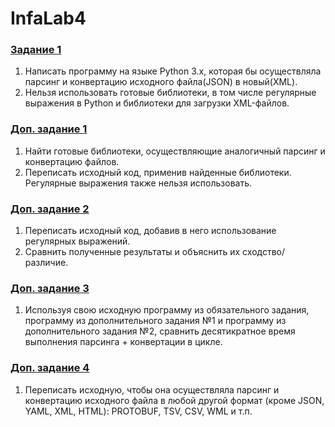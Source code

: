 # InfaLab4
### [Задание 1](Report/prog1)
1. Написать программу на языке Python 3.x, которая бы осуществляла парсинг и конвертацию исходного файла(JSON) в новый(XML).
2. Нельзя использовать готовые библиотеки, в том числе регулярные выражения в Python и библиотеки для загрузки XML-файлов.

### [Доп. задание 1](Report/prog2)
1. Найти готовые библиотеки, осуществляющие аналогичный парсинг и конвертацию файлов.
2. Переписать исходный код, применив найденные библиотеки. Регулярные выражения также нельзя использовать.

### [Доп. задание 2](Report/prog3)
1. Переписать исходный код, добавив в него использование регулярных выражений.
2. Сравнить полученные результаты и объяснить их сходство/различие.

### [Доп. задание 3](Report/PythonPr1)
1. Используя свою исходную программу из обязательного задания, программу из дополнительного задания №1 и программу из дополнительного задания №2, сравнить десятикратное время выполнения парсинга + конвертации в цикле.

### [Доп. задание 4](Report/prog4)
1. Переписать исходную, чтобы она осуществляла парсинг и конвертацию исходного файла в любой другой формат (кроме JSON, YAML, XML, HTML): PROTOBUF, TSV, CSV, WML и т.п.
